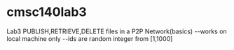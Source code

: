 # cmsc140lab3
Lab3 PUBLISH,RETRIEVE,DELETE files in a P2P Network(basics)
--works on local machine only
--ids are random integer from [1,1000]
